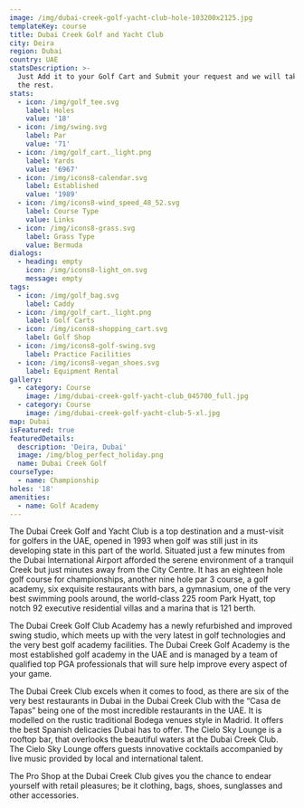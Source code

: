 ```yaml
---
image: /img/dubai-creek-golf-yacht-club-hole-103200x2125.jpg
templateKey: course
title: Dubai Creek Golf and Yacht Club
city: Deira
region: Dubai
country: UAE
statsDescription: >-
  Just Add it to your Golf Cart and Submit your request and we will take care of
  the rest.
stats:
  - icon: /img/golf_tee.svg
    label: Holes
    value: '18'
  - icon: /img/swing.svg
    label: Par
    value: '71'
  - icon: /img/golf_cart._light.png
    label: Yards
    value: '6967'
  - icon: /img/icons8-calendar.svg
    label: Established
    value: '1989'
  - icon: /img/icons8-wind_speed_48_52.svg
    label: Course Type
    value: Links
  - icon: /img/icons8-grass.svg
    label: Grass Type
    value: Bermuda
dialogs:
  - heading: empty
    icon: /img/icons8-light_on.svg
    message: empty
tags:
  - icon: /img/golf_bag.svg
    label: Caddy
  - icon: /img/golf_cart._light.png
    label: Golf Carts
  - icon: /img/icons8-shopping_cart.svg
    label: Golf Shop
  - icon: /img/icons8-golf-swing.svg
    label: Practice Facilities
  - icon: /img/icons8-vegan_shoes.svg
    label: Equipment Rental
gallery:
  - category: Course
    image: /img/dubai-creek-golf-yacht-club_045700_full.jpg
  - category: Course
    image: /img/dubai-creek-golf-yacht-club-5-xl.jpg
map: Dubai
isFeatured: true
featuredDetails:
  description: 'Deira, Dubai'
  image: /img/blog_perfect_holiday.png
  name: Dubai Creek Golf
courseType:
  - name: Championship
holes: '18'
amenities:
  - name: Golf Academy
---
```

The Dubai Creek Golf and Yacht Club is a top destination and a must-visit for golfers in the UAE, opened in 1993 when golf was still just in its developing state in this part of the world. Situated just a few minutes from the Dubai International Airport afforded the serene environment of a tranquil Creek but just minutes away from the City Centre. It has an eighteen hole golf course for championships, another nine hole par 3 course, a golf academy, six exquisite restaurants with bars, a gymnasium, one of the very best swimming pools around, the world-class 225 room Park Hyatt, top notch 92 executive residential villas and a marina that is 121 berth.

The Dubai Creek Golf Club Academy has a newly refurbished and improved swing studio, which meets up with the very latest in golf technologies and the very best golf academy facilities. The Dubai Creek Golf Academy is the most established golf academy in the UAE and is managed by a team of qualified top PGA professionals that will sure help improve every aspect of your game.

The Dubai Creek Club excels when it comes to food, as there are six of the very best restaurants in Dubai in the Dubai Creek Club with the “Casa de Tapas” being one of the most incredible restaurants in the UAE. It is modelled on the rustic traditional Bodega venues style in Madrid. It offers the best Spanish delicacies Dubai has to offer. The Cielo Sky Lounge is a rooftop bar, that overlooks the beautiful waters at the Dubai Creek Club. The Cielo Sky Lounge offers guests innovative cocktails accompanied by live music provided by local and international talent.

The Pro Shop at the Dubai Creek Club gives you the chance to endear yourself with retail pleasures; be it clothing, bags, shoes, sunglasses and other accessories.
